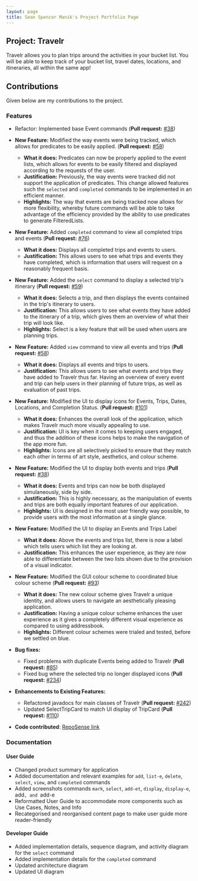 ```yaml
---
layout: page 
title: Sean Spencer Manik's Project Portfolio Page
---
```


## Project: Travelr
Travelr allows you to plan trips around the activities in your bucket list. You will be able to keep track of your bucket list, travel dates, locations, and itineraries, all within the same app!


## Contributions
Given below are my contributions to the project.

### Features
- Refactor: Implemented base Event commands (**Pull request:** [\#38](https://github.com/AY2223S1-CS2103T-W17-1/tp/pull/38))

- **New Feature:** Modified the way events were being tracked, which allows for predicates to be easily applied. (**Pull request:** [\#58](https://github.com/AY2223S1-CS2103T-W17-1/tp/pull/58))
   - **What it does:** Predicates can now be properly applied to the event lists, which allows for events to be easily filtered and displayed according to the requests of the user.
   - **Justification:** Previously, the way events were tracked did not support the application of predicates. This change allowed features such the `selected` and `completed` commands to be implemented in an efficient manner.
   - **Highlights:** The way that events are being tracked now allows for more flexibility, whereby future commands will be able to take advantage of the efficiency provided by the ability to use predicates to generate FilteredLists.

- **New Feature:** Added `completed` command to view all completed trips and events (**Pull request:** [\#76](https://github.com/AY2223S1-CS2103T-W17-1/tp/pull/76))
   - **What it does:** Displays all completed trips and events to users.
   - **Justification:** This allows users to see what trips and events they have completed, which is information that users will request on a reasonably frequent basis.

- **New Feature:** Added the `select` command to display a selected trip's itinerary (**Pull request:** [\#59](https://github.com/AY2223S1-CS2103T-W17-1/tp/pull/59))
   - **What it does:** Selects a trip, and then displays the events contained in the trip's itinerary to users.
   - **Justification:** This allows users to see what events they have added to the itinerary of a trip, which gives them an overview of what their trip will look like.
   - **Highlights:** Select is a key feature that will be used when users are planning trips.

- **New Feature:** Added `view` command to view all events and trips (**Pull request:** [\#58](https://github.com/AY2223S1-CS2103T-W17-1/tp/pull/58))
   - **What it does:** Displays all events and trips to users.
   - **Justification:** This allows users to see what events and trips they have added to Travelr thus far. Having an overview of every event and trip can help users in their planning of future trips, as well as evaluation of past trips.


- **New Feature:** Modified the UI to display icons for Events, Trips, Dates, Locations, and Completion Status. (**Pull request:** [\#101](https://github.com/AY2223S1-CS2103T-W17-1/tp/pull/101))
   - **What it does:** Enhances the overall look of the application, which makes Travelr much more visually appealing to use.
   - **Justification:** UI is key when it comes to keeping users engaged, and thus the addition of these icons helps to make the navigation of the app more fun.
   - **Highlights:** Icons are all selectively picked to ensure that they match each other in terms of art style, aesthetics, and colour scheme.

- **New Feature:** Modified the UI to display both events and trips (**Pull request:** [\#38](https://github.com/AY2223S1-CS2103T-W17-1/tp/pull/38))
   - **What it does:** Events and trips can now be both displayed simulaneously, side by side.
   - **Justification:** This is highly necessary, as the manipulation of events and trips are both equally important features of our application.
   - **Highlights:** UI is designed in the most user friendly way possible, to provide users with the most information at a single glance.
- **New Feature:** Modified the UI to display an Events and Trips Label
   - **What it does:** Above the events and trips list, there is now a label which tells users which list they are looking at.
   - **Justification:** This enhances the user experience, as they are now able to differentiate between the two lists shown due to the provision of a visual indicator.

- **New Feature:** Modified the GUI colour scheme to coordinated blue colour scheme (**Pull request:** [\#93](https://github.com/AY2223S1-CS2103T-W17-1/tp/pull/93))
   - **What it does:** The new colour scheme gives Travelr a unique identity, and allows users to navigate an aesthetically pleasing application.
   - **Justification:** Having a unique colour scheme enhances the user experience as it gives a completely different visual experience as compared to using addressbook.
   - **Highlights:** Different colour schemes were trialed and tested, before we settled on blue.

- **Bug fixes:**
   - Fixed problems with duplicate Events being added to Travelr (**Pull request:** [\#85](https://github.com/AY2223S1-CS2103T-W17-1/tp/pull/85))
   - Fixed bug where the selected trip no longer displayed icons (**Pull request:** [\#234](https://github.com/AY2223S1-CS2103T-W17-1/tp/pull/234))

- **Enhancements to Existing Features:**
   - Refactored javadocs for main classes of Travelr (**Pull request:** [\#242](https://github.com/AY2223S1-CS2103T-W17-1/tp/pull/242))
   - Updated SelectTripCard to match UI display of TripCard (**Pull request:** [\#110](https://github.com/AY2223S1-CS2103T-W17-1/tp/pull/110))
   
- **Code contributed**: [RepoSense link](https://nus-cs2103-ay2223s1.github.io/tp-dashboard/?search=seanmanik&breakdown=true)

### Documentation
#### User Guide 
- Changed product summary for application
- Added documentation and relevant examples for `add`, `list-e`, `delete`, `select`, `view`, and `completed` commands
- Added screenshots commands `mark`, `select`, `add-et`, `display`, `display-e`, add`, and `add-e
- Reformatted User Guide to accommodate more components such as Use Cases, Notes, and Info
- Recategorised and reorganised content page to make user guide more reader-friendly

#### Developer Guide
- Added implementation details, sequence diagram, and activity diagram for the `select` command
- Added implementation details for the `completed` command
- Updated architecture diagram
- Updated UI diagram
